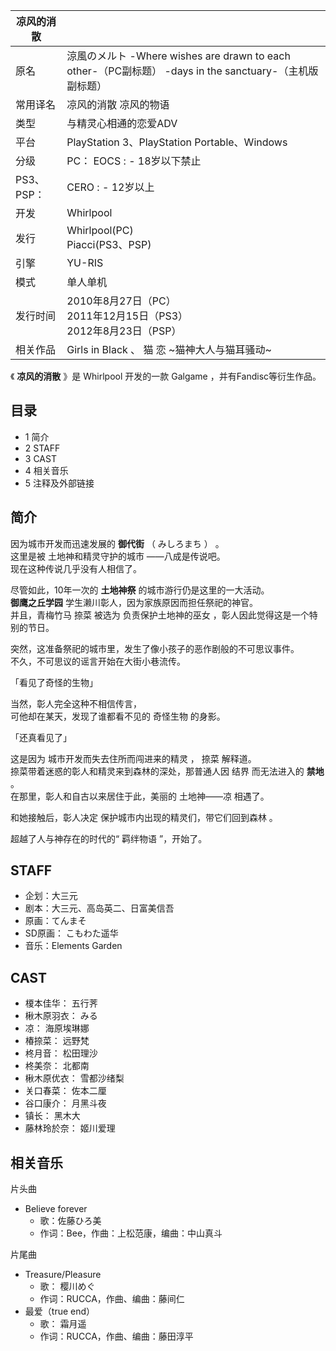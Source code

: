 |  凉风的消散  ||
|---|---|
|原名  |  涼風のメルト  -Where wishes are drawn to each other-（PC副标题）  -days in the sanctuary-（主机版副标题）   |
|常用译名  |  凉风的消散  凉风的物语   |
|类型  |  与精灵心相通的恋爱ADV   |
|平台  |  PlayStation 3、PlayStation Portable、Windows   |
|分级  |  PC：    EOCS  :    \- 18岁以下禁止|
|PS3、PSP：  |  CERO  :    \- 12岁以上|
|开发  |  Whirlpool   |
|发行  |  Whirlpool(PC)   <br>Piacci(PS3、PSP)  |
|引擎  |  YU-RIS   |
|模式  |  单人单机   |
|发行时间  |  2010年8月27日（PC）   <br>2011年12月15日（PS3）  <br>2012年8月23日（PSP）  |
|相关作品  |  Girls in Black  、  猫 恋 ~猫神大人与猫耳骚动~   |
  
《 **凉风的消散** 》是  Whirlpool  开发的一款  Galgame  ，并有Fandisc等衍生作品。

##  目录

  * 1  简介 
  * 2  STAFF 
  * 3  CAST 
  * 4  相关音乐 
  * 5  注释及外部链接 

##  简介

因为城市开发而迅速发展的  **御代街** （  みしろまち  ）  。  
这里是被  土地神和精灵守护的城市  ——八成是传说吧。  
现在这种传说几乎没有人相信了。  
  
尽管如此，10年一次的 **土地神祭** 的城市游行仍是这里的一大活动。  
**御鹰之丘学园** 学生濑川彰人，因为家族原因而担任祭祀的神官。  
并且，青梅竹马  捺菜  被选为  负责保护土地神的巫女  ，彰人因此觉得这是一个特别的节日。  
  
突然，这准备祭祀的城市里，发生了像小孩子的恶作剧般的不可思议事件。  
不久，不可思议的谣言开始在大街小巷流传。  
  
「看见了奇怪的生物」  
  
当然，彰人完全这种不相信传言，  
可他却在某天，发现了谁都看不见的  奇怪生物  的身影。  
  
「还真看见了」  
  
这是因为  城市开发而失去住所而闯进来的精灵  ，  捺菜  解释道。  
捺菜带着迷惑的彰人和精灵来到森林的深处，那普通人因  结界  而无法进入的 **禁地** 。  
在那里，彰人和自古以来居住于此，美丽的  土地神——凉  相遇了。  
  
和她接触后，彰人决定  保护城市内出现的精灵们，带它们回到森林  。  
  
超越了人与神存在的时代的“  羁绊物语  ”，开始了。

##  STAFF

  * 企划：大三元 
  * 剧本：大三元、高岛英二、日富美信吾 
  * 原画：てんまそ 
  * SD原画：  こもわた遥华 
  * 音乐：Elements Garden 

##  CAST

  * 榎本佳华：  五行荠 
  * 楸木原羽衣：  みる 
  * 凉：  海原埃琳娜 
  * 椿捺菜：  远野梵 
  * 柊月音：  松田理沙 
  * 柊美奈：  北都南 
  * 楸木原优衣：  雪都沙绪梨 
  * 关口春菜：  佐本二厘 
  * 谷口康介：  月黑斗夜 
  * 镇长：  黑木大 
  * 藤林玲於奈：  姬川爱理 

##  相关音乐

片头曲

  * Believe forever 
    * 歌：佐藤ひろ美 
    * 作词：Bee，作曲：上松范康，编曲：中山真斗 

片尾曲

  * Treasure/Pleasure 
    * 歌：  樱川めぐ 
    * 作词：RUCCA，作曲、编曲：藤间仁 
  * 最爱（true end） 
    * 歌：  霜月遥 
    * 作词：RUCCA，作曲、编曲：藤田淳平 